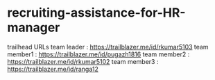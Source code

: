 # recruiting-assistance-for-HR-manager
trailhead URLs
team leader  : https://trailblazer.me/id/rkumar5103
team member1 : https://trailblazer.me/id/pugazh1816
team member2 : https://trailblazer.me/id/rkumar5102
team member3 : https://trailblazer.me/id/ranga12

